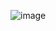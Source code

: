 ![image](https://user-images.githubusercontent.com/75967993/192564009-bea0a2e6-2d2f-43cb-8c15-6088b17162e6.png)
